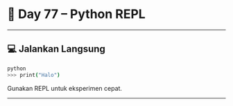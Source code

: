 # 🐍 Day 77 – Python REPL

---

## 💻 Jalankan Langsung

```bash
python
>>> print("Halo")
```

Gunakan REPL untuk eksperimen cepat.

---
